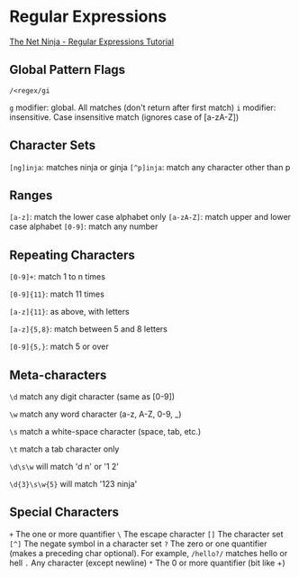 # Regular Expressions

[The Net Ninja - Regular Expressions Tutorial](https://www.youtube.com/playlist?list=PL4cUxeGkcC9g6m_6Sld9Q4jzqdqHd2HiD)

## Global Pattern Flags

```regex
/<regex/gi
```

`g` modifier: global. All matches (don't return after first match)
`i` modifier: insensitive. Case insensitive match (ignores case of [a-zA-Z])

## Character Sets

`[ng]inja`: matches ninja or ginja
`[^p]inja`: match any character other than p

## Ranges

`[a-z]`: match the lower case alphabet only
`[a-zA-Z]`: match upper and lower case alphabet
`[0-9]`: match any number

## Repeating Characters

`[0-9]+`: match 1 to n times

`[0-9]{11}`: match 11 times

`[a-z]{11}`: as above, with letters

`[a-z]{5,8}`: match between 5 and 8 letters

`[0-9]{5,}`: match 5 or over

## Meta-characters

`\d` match any digit character (same as [0-9])

`\w` match any word character (a-z, A-Z, 0-9, _)

`\s` match a white-space character (space, tab, etc.)

`\t` match a tab character only

`\d\s\w` will match 'd n' or '1 2'

`\d{3}\s\w{5}` will match '123 ninja'

## Special Characters

`+` The one or more quantifier
`\` The escape character
`[]` The character set
`[^]` The negate symbol in a character set
`?` The zero or one quantifier (makes a preceding char optional).  For example, `/hello?/` matches hello or hell
`.` Any character (except newline)
`*` The 0 or more quantifier (bit like +)
